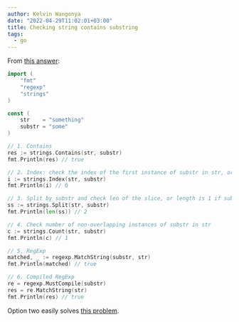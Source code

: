 ```yaml
---
author: Kelvin Wangonya
date: "2022-04-29T11:02:01+03:00"
title: Checking string contains substring
tags:
  - go
---
```


From [this answer](https://stackoverflow.com/a/61842548/9312256):

```go
import (
    "fmt"
    "regexp"
    "strings"
)

const (
    str    = "something"
    substr = "some"
)

// 1. Contains
res := strings.Contains(str, substr)
fmt.Println(res) // true

// 2. Index: check the index of the first instance of substr in str, or -1 if substr is not present
i := strings.Index(str, substr)
fmt.Println(i) // 0

// 3. Split by substr and check len of the slice, or length is 1 if substr is not present
ss := strings.Split(str, substr)
fmt.Println(len(ss)) // 2

// 4. Check number of non-overlapping instances of substr in str
c := strings.Count(str, substr)
fmt.Println(c) // 1

// 5. RegExp
matched, _ := regexp.MatchString(substr, str)
fmt.Println(matched) // true

// 6. Compiled RegExp
re = regexp.MustCompile(substr)
res = re.MatchString(str)
fmt.Println(res) // true
```

Option two easily solves [this
problem](https://leetcode.com/problems/implement-strstr/).
